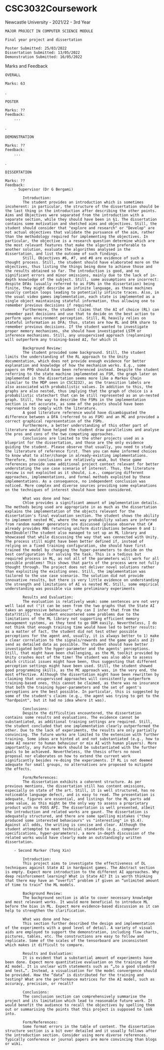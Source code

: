 # CSC3032Coursework
Newcastle University - 2021/22 - 3rd Year

	MAJOR PROJECT IN COMPUTER SCIENCE MODULE

	Final year project and dissertation

	Poster Submitted: 25/03/2022
	Dissertation Submitted: 13/05/2022
	Demonstration Submitted: 16/05/2022
	
Marks and Feedback

	OVERALL
	
	Marks: 63
		
.	

	POSTER
	
	Marks: ??
	Feedback: 
		... 
.

	DEMONSTRATION
	
	Marks: ??
	Feedback: 
		...

.

	DISSERTATION 
	
	Marks: ??
	Feedback:
		- Supervisor (Dr G Bergami)
			
			Introduction:
			The student provides an introduction which is sometimes incoherent: in particular, the structure of the dissertation should be the last thing in the introduction after describing the other points. Aims and Objectives were separated from the introduction with a separate section, while they should have been in §1. The dissertation contains some motivation and sketched aims and objectives. Still, the student should consider that "explore and research" or "Develop" are not actual objectives that validate the pursuance of the aim, rather than the methodology required for implementing the objectives. In particular, the objective is a research question determine which are the most relevant features that make the algorithm preferable to another solution, evaluate the algorithms analysed in the dissertation, and list the outcome of such findings.
			Still, Objectives #6, #7, and #8 are evidence of such a thought process. Still, the student should have elaborated more on the objectives, thus listing the things being done to achieve those and the results obtained so far. The introduction is good, and no significant errors and minor omissions, mainly due to the lack of in-depth knowledge of the subject. Still, some assumptions are incorrect: despite DFAs (usually referred to as FSMs in the dissertation) being finite, they might describe an infinite language, as these machines usually contain loops leading to potentially infinite traces. Also, in the usual video games implementation, each state is implemented as a single object maintaining stateful information, thus allowing one to remember previous decisions if required.
			Furthermore, the student claims that the AI of choice (RL) can remember past decisions and use that to decide on the best action to perform upon environment perception. Still, RL heavily relies on stateful information as DFA; thus, states are how RL and DFA share to remember previous decisions. If the student wanted to investigate proper memory mechanisms, she should have investigated LSTM or inference mechanisms. Still, any unsupervised approach (replanning) will outperform any training-based AI, for which it

			Background Review:
			The student provided some background. Still, the student limits the understanding of the RL approach to the Unity documentation, which does not provide enough evidence for better explanation and knowledge of how the mechanism works. E.g., some papers on PPO should have been referenced instead. Despite the student referring to the state machine implemented as FSM, the graph later on implemented in the dissertation seems more like a Markov Chain (similar to the MDP seen in CSC3232), as the transition labels are also associated with probabilistic values. In addition to this, the graphs are also nested, thus implying that the graph of choice is a probabilistic statechart that can be still represented as an un-nested graph. Still, the way to describe the FSMs in the implementation section is not accurate, as some of the points should have been represented to comply with the literature.
			A good literature reference would have disambiguated the difference between a DFA (referred to as FSM) and an MC and provided a correct graphical representation of the FSMs.
			Furthermore, a better understanding of this other part of literature would have helped the student draw parallelisms and analyse the pros and cons of the two competing approaches.
			Conclusions are limited to the other projects used as a blueprint for the dissertation, and those are the only evidence guiding the student. Please observe that usually, you need to study the literature of reference first. Then you can make informed choices to know what to alter/change in already-existing implementations. Therefore, the conclusions are relatively weak, but these game references provide some additional project context relevant for better understating the use case scenario of interest. Thus, the literature review is not exploited as it should, i.e., comparing different approaches, implementations, and formal methods exploited by these implementations. As a consequence, no independent conclusion was noticed. More complex and diverse sources providing some explanations on the techniques of interest should have been considered.

			What was done and how:
			Chloe provides a significant amount of implementation details. The methods being used are appropriate in as much as the dissertation explains the implementation of the objects relevant for the dissertation's final evaluation section. The student shows the ability to implement nested MC, where the way probability values are inferred from random number generators are discussed (please observe that C# already provides RNG returning uniform distributions between 0 and 1: NextDouble!)The student also managed to set up an ML library and showcased that while discussing the way that was connected with Unity. The process still might have been better defined if, instead of relying on a fixed training configuration, she should have first trained the model by changing the hyper-parameters to decide on the best configuration for solving the task. This is a tedious but required process in ML, as not all of the parameters will work for all possible problems! This shows that parts of the process were not fully thought through. The project does not deliver novel solutions rather than exploiting the existing ones. Still, the implementation was tailored to the use case scenario. The solution did not provide innovative results, but there is very little evidence on understanding the strength and limitations of AI vs nested MC. Still, some empirical understanding was possible via some preliminary experiments
			
			Results and Evaluation:
			The evaluation is relatively weak: some sentences are not very well laid out ("it can be seen from the two graphs that the State AI takes an aggressive behaviour": why can I infer that from the data?)Still, the student encountered some problems due to the limitations of the ML library not supporting efficient memory management systems, as they tend to go OOM easily. Nevertheless, I do not think that enough training time would have led to better results: as a matter of fact, the student did not test other possible perceptions for the agent and, usually, it is always better to 1) make a clear correlation to the signals/rewards and the game goals and 2) send as detailed data as possible. The student should have better investigated both the hyper-parameter and the agents' perceptions. Still, that might have been challenging, as the ML toolkit provided by Unity crashes most of the time! The student was also able to assess which critical issues might have been, thus suggesting that different perception settings might have been used. Still, the student showed good programming skills, as the MC approach was, in the very end, the most effective. Although the dissertation might have been rewritten by claiming that unsupervised approaches will consistently outperform training-based ones, this cannot be claimed, as there was no insurance that both the training hyper-parameters and the set of agent's perceptions are the best possible. In particular, this is suggested by some of the student's claims (e.g., the agent was trying to get to the "hardpoint", but it had no idea where it was).

			Conclusions:
			Despite the difficulties encountered, the dissertation contains some results and evaluations. The evidence cannot be substantiated, as additional training settings are required. Still, the student concluded that one implementation clearly outperformed the other. Due to the lack of experiments, the results are only partially convincing. The future works are limited to the extension with further training. Some ideas are hinted at and not substantiated (e.g., how to make AI nearer to human behaviour or mix AI with human players). More importantly, any Future Work should be substantiated with the further goals to be achieved. Nevertheless, the thesis offers no novel proposal nor elaborates on how to extend the current work significantly besides re-doing the experiments. If RL is not deemed adequate for small groups, no alternatives are proposed to mitigate the effects.
			
			Form/References:
			The dissertation exhibits a coherent structure. As per previous mentions, the dissertation still has content omissions, especially on state of the art. Still, it is well structured, has no noticeable language defect, and is easy to read. The presentation is adequate, figures are essential, and listings for the ML parts add some value, as this might be the only way to assess a proprietary product with no FOSS API. The dissertation is well presented, albeit the introduction and related works are gaunt. The dissertation is adequately structured, and there are some spelling mistakes ("they produced some interested behaviours" vs "interesting" in §5.4). Against all odds, the writing is concise and clear. Although the student attempted to meet technical standards (e.g., computer specifications, hyper-parameters), a more in-depth discussion of the related works would have clearly made an outstandingly written dissertation.
			
		- Second Marker (Tong Xin)
			
			Introduction:
			This project aims to investigate the effectiveness of DL techniques against State AI in hardpoint games. The Abstract section is empty. Expect more introduction to the different AI approaches. Why deep reinforcement learning? What is State AI? It is worth thinking that there may have an “overfit” problem if given an “unlimited amount of time to train” the ML models.

			Background Review:
			The background section is able to cover necessary knowledge and most relevant works. It would more beneficial to introduce ML before the bias in ML. Expect more evidence-based discussion as it can help to strengthen the clarification.

			What was done and how:
			This section further described the design and implementation of the experiments with a good level of detail. A variety of visual aids are employed to support the demonstration, including flow charts, pictures, tables, etc. The constructions are easy to follow and replicate. Some of the scales of the tensorboard are inconsistent which makes it difficult to compare.
			
			Results and Evaluation:
			It is evident that a substantial amount of experiments have been done. Expect more quantitative evaluation on the training of the AI model. It is unclear with statements such as “…to a good standard and test…”. Instead, a visualisation for the model convergence should be provided. How the “data” is distributed for the training and testing? What are the performance matrices for the AI model, such as accuracy, precision, or recall?

			Conclusions:
			The conclusion section can comprehensively summarise the project and its limitation which lead to reasonable future work. It would benefit the audience to recall the objectives by spelling them out or summarising the points that this project is supposed to look into.

			Form/References:
			Some format errors in the table of content. The dissertation structure section is a bit over detailed and it usually follows after the introduction section. Consider using more diverse references. Typically conference or journal papers are more convincing than blogs or wiki.
